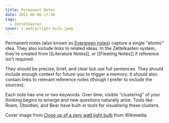 ```yaml
---
title: Permanent Notes
date: 2021-06-06 17:30
tags:
  - Zettelkasten
cover: /_media/light-bulb.jpeg
---
```


Permanent notes (also known as [Evergreen notes](https://notes.andymatuschak.org/Evergreen_notes)) capture a single "atomic" idea. They also include links to related ideas. In the Zettelkasten system, they're created from [[Literature Notes]], or [[Fleeting Notes]] if reference isn't required.

They should be precise, brief, and clear but use full sentences. They should include enough context for future-you to trigger a memory. It should also contain links to relevant reference notes (though I prefer to include the sources).

Each note has one or two keywords. Over time, visible "clustering" of your thinking begins to emerge and new questions naturally arise. Tools like Roam, Obsidian, and Bear have built-in tools for visualising these clusters.

Cover image from [Close up of a zero watt light bulb](https://commons.wikimedia.org/wiki/File:Close_up_of_a_zero_watt_light_bulb.JPG) from Wikimedia.